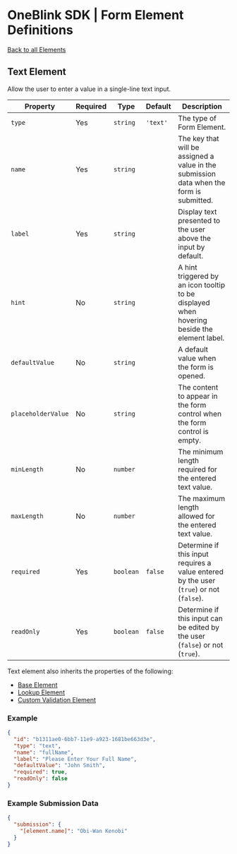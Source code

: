 # OneBlink SDK | Form Element Definitions

[Back to all Elements](./README.md)

## Text Element

Allow the user to enter a value in a single-line text input.

| Property           | Required | Type      | Default  | Description                                                                                 |
| ------------------ | -------- | --------- | -------- | ------------------------------------------------------------------------------------------- |
| `type`             | Yes      | `string`  | `'text'` | The type of Form Element.                                                                   |
| `name`             | Yes      | `string`  |          | The key that will be assigned a value in the submission data when the form is submitted.    |
| `label`            | Yes      | `string`  |          | Display text presented to the user above the input by default.                              |
| `hint`             | No       | `string`  |          | A hint triggered by an icon tooltip to be displayed when hovering beside the element label. |
| `defaultValue`     | No       | `string`  |          | A default value when the form is opened.                                                    |
| `placeholderValue` | No       | `string`  |          | The content to appear in the form control when the form control is empty.                   |
| `minLength`        | No       | `number`  |          | The minimum length required for the entered text value.                                     |
| `maxLength`        | No       | `number`  |          | The maximum length allowed for the entered text value.                                      |
| `required`         | Yes      | `boolean` | `false`  | Determine if this input requires a value entered by the user (`true`) or not (`false`).     |
| `readOnly`         | Yes      | `boolean` | `false`  | Determine if this input can be edited by the user (`false`) or not (`true`).                |

Text element also inherits the properties of the following:

- [Base Element](./base-element.md)
- [Lookup Element](./lookup-element.md)
- [Custom Validation Element](./custom-validation-element.md)

### Example

```JSON
{
  "id": "b1311ae0-6bb7-11e9-a923-1681be663d3e",
  "type": "text",
  "name": "fullName",
  "label": "Please Enter Your Full Name",
  "defaultValue": "John Smith",
  "required": true,
  "readOnly": false
}
```

### Example Submission Data

```json
{
  "submission": {
    "[element.name]": "Obi-Wan Kenobi"
  }
}
```
